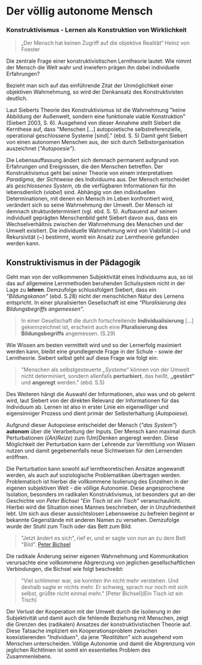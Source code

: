 # Der völlig autonome Mensch
### Konstruktivismus - Lernen als Konstruktion von Wirklichkeit


> „Der Mensch hat keinen Zugriff auf die objektive Realität“
> Heinz von Foester

Die zentrale Frage einer konstruktivistischen Lerntheorie lautet: Wie nimmt der Mensch die Welt wahr und inwiefern prägen ihn dabei individuelle Erfahrungen?

Bezieht man sich auf das einführende Zitat der Unmöglichkeit einer objektiven Wahrnehmung, so wird der Denkansatz des Konstruktivisten deutlich.

Laut Sieberts Theorie des Konstruktivismus ist die Wahrnehmung "keine Abbildung der Außenwelt, sondern eine funktionale viable Konstruktion" (Siebert 2003, S. 6).
Ausgehend von dieser Annahme stellt Siebert die Kernthese auf, dass "Menschen [...] autopoietische selbstreferenzielle, operational geschlossene Systeme [sind]." (ebd. S. 5)
Damit geht Siebert von einen autonomen Menschen aus, der sich durch Selbstorganisation auszeichnet (*"Autopoesie"*).

Die Lebensauffassung ändert sich demnach permanent aufgrund von Erfahrungen und Ereignissen, die den Menschen betreffen.
Der Konstruktivismus geht bei seiner Theorie von einem interpretativen *Paradigma*, der *Sichtweise* des Individuums aus.
Der Mensch entscheidet als *geschlossenes System*, ob die verfügbaren Informationen für ihn lebensdienlich (*viabel*) sind.
Abhängig von den individuellen Determinationen, mit denen ein Mensch im Leben konfrontiert wird, verändert sich so seine Wahrnehmung der Umwelt.
Der Mensch ist demnach strukturdeterminiert (vgl. ebd. S. 5).
Aufbauend auf seinem individuell geprägten Menschenbild geht Siebert davon aus, dass ein Wechselverhältnis zwischen der Wahrnehmung des Menschen und der Umwelt existiert.
Die individuelle Wahrnehmung wird von Viabilität (~) und Rekursivität (~)
bestimmt, womit ein Ansatz zur Lerntheorie gefunden werden kann.


## Konstruktivismus in der Pädagogik

Geht man von der vollkommenen Subjektivität eines Individuums aus, so ist das auf allgemeine Lernmethoden beruhenden Schulsystem nicht in der Lage zu **lehren**.
Demzufolge schlussfolgert Siebert, dass ein *"Bildungskanon"* (ebd. S.28) nicht der menschlichen Natur des Lernens entspricht.
In einer pluralisierten Gesellschaft ist eine *"Pluralisierung des Bildungsbegriffs angemessen"*.
>In einer Gesellschaft die durch fortschreitende **Individualisierung** [...] gekennzeichnet ist, erscheint auch eine **Pluralisierung des Bildungsbegriffs** angemessen. (S.29)

Wie Wissen am besten vermittelt wird und so der Lernerfolg maximiert werden kann, bleibt eine grundlegende Frage in der Schule - sowie der Lerntheorie.
Siebert selbst geht auf diese Frage wie folgt ein:
>"Menschen als selbstgesteuerte *„Systeme“* können von der Umwelt nicht determiniert, sondern allenfalls **perturbiert**, das heißt, **„gestört“** und **angeregt** werden." (ebd. S.5)

Des Weiteren hängt die Auswahl der Informationen, also was und ob gelernt wird, laut Siebert von der direkten Relevanz der Informationen für das Individuum ab.
Lernen ist also in erster Linie ein eigenwilliger und eigensinniger Prozess und dient primär der Selbsterhaltung (*Autopoiese*).

Aufgrund dieser Autopoiese entscheidet der Mensch (*"das System"*) **autonom** über die Verarbeitung der Inputs.
Der Mensch kann maximal durch Perturbationen (*(An)Reize*) zum (Um)Denken angeregt werden.
Diese Möglichkeit der Perturbation kann der Lehrende zur Vermittlung von Wissen nutzen und damit gegebenenfalls neue Sichtweisen für den Lernenden eröffnen.

Die Perturbation kann sowohl auf lerntheoretischen Ansätze angewandt werden, als auch auf soziologische Problematiken übertragen werden.
Problematisch ist hierbei die vollkommene Isolierung des Einzelnen in der eigenen subjektiven Welt - die völlige Autonomie.
Diese angesprochene Isolation, besonders im radikalen Konstruktivismus, ist besonders gut an der Geschichte von *Peter Bichsel* *"Ein Tisch ist ein Tisch"* veranschaulicht.
Hierbei wird die Situation eines Mannes beschrieben, der in Unzufriedenheit lebt.
Um sich aus dieser aussichtslosen Lebensweise zu befreien beginnt er bekannte Gegenstände mit anderen Namen zu versehen.
Demzufolge wurde der Stuhl zum Tisch oder das Bett zum Bild.
> "Jetzt ändert es sich", rief er, und er sagte von nun an zu dem Bett "Bild".
> [Peter Bichsel](http://www.univie.ac.at/ims/koeppl_lv/Mth_04/Bichsel_Tisch.htm)

Die radikale Änderung seiner eigenen Wahrnehmung und Kommunikation verursachte eine vollkommene Abgrenzung von jeglichen gesellschaftlichen Verbindungen, die Bichsel wie folgt beschreibt:
> "Viel schlimmer war, sie konnten ihn nicht mehr verstehen. Und deshalb sagte er nichts mehr. Er schwieg, sprach nur noch mit sich selbst, grüßte nicht einmal mehr."
> [Peter Bichsel](Ein Tisch ist ein Tisch)

Der Verlust der Kooperation mit der Umwelt durch die Isolierung in der Subjektivität und damit auch die fehlende Beziehung mit Menschen, zeigt die Grenzen des (radikalen) Ansatzes der konstruktivistischen Theorie auf.
Diese Tatsache impliziert ein Kooperationsproblem zwischen koexistierenden *"Individuen"*, da jene *"Realitäten"* sich ausgehend vom Menschen unterscheiden.
Völlige Autonomie und damit die Abgrenzung von jeglichen Richtlinien ist somit ein essentielles Problem des Zusammenlebens.
